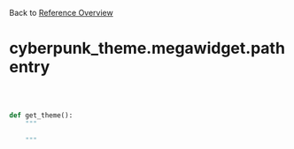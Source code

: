 
Back to [Reference Overview](https://github.com/pyrustic/cyberpunk-theme/blob/master/docs/reference/README.md)

# cyberpunk\_theme.megawidget.pathentry



<br>


```python

def get_theme():
    """
    
    """

```

